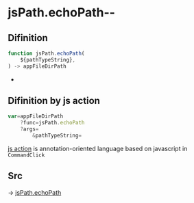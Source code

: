 # jsPath.echoPath--

## Difinition

```js.js
function jsPath.echoPath(
	${pathTypeString},
) -> appFileDirPath
```

- 


## Difinition by js action

```js.js
var=appFileDirPath
	?func=jsPath.echoPath
	?args=
		&pathTypeString=
```

[js action](#) is annotation-oriented language based on javascript in `CommandClick`



## Src

-> [jsPath.echoPath](https://github.com/puutaro/CommandClick/blob/master/app/src/main/java/com/puutaro/commandclick/fragment_lib/terminal_fragment/js_interface/JsPath.kt#L112)


